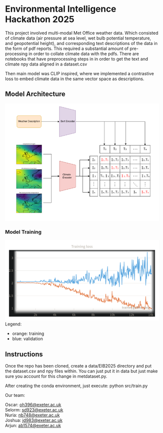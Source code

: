 # Environmental Intelligence Hackathon 2025

This project involved multi-modal Met Office weather data. Which consisted of climate data (air pressure at sea level, wet bulb potential temperature, and geopotential height), and corresponding text descriptions of the data in the form of pdf reports. This required a substantial amount of pre-processing in order to collate climate data with the pdfs. There are notebooks that have preprocessing steps in in order to get the text and climate npy data aligned in a dataset.csv

Then main model was CLIP inspired, where we implemented a contrastive loss to embed climate data in the same vector space as descriptions.


## Model Architecture
![Model Architecture](assets/model_design.png)

### Model Training
![Model Training](assets/model_training.png)
Legend:
  - orange: training
  - blue: validation

## Instructions

Once the repo has been cloned, create a data/EIB2025 directory and put the dataset.csv and npy files within. You can just put it in data but just make sure you account for this change in metdataset.py.  

After creating the conda environment, just execute: python src/train.py

Our team:

Oscar: <oh396@exeter.ac.uk>  
Selorm: <sd923@exeter.ac.uk>  
Nuria: <nb748@exeter.ac.uk>  
Joshua: <jd983@exeter.ac.uk>  
Arjun: <ab1574@exeter.ac.uk>  
